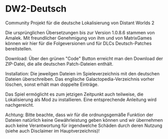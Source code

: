 # DW2-Deutsch
Community Projekt für die deutsche Lokalisierung von Distant Worlds 2

Die ursprünglichen Übersetzungen bis zur Version 1.0.8.6 stammen von Amalek. Mit freundlicher Genehmigung von ihm und von MatrixGames können wir hier für die Folgeversionen und für DLCs Deutsch-Patches bereitstellen.

Download:
Über den grünen "Code" Button erreicht man den Download der ZIP-Datei, die alle deutschen Patch-Dateien enthält.

Installation:
Die jeweilgen Dateien im Spieleverzeichnis mit den deutschen Dateien überschreiben. Das englische Galactopedia-Verzeichnis vorher löschen, sonst erhält man doppelte Einträge.

Das Spiel ermöglicht es zum jetzigen Zeitpunkt auch teilweise, die Lokalisierung als Mod zu installieren. Eine entsprechende Anleitung wird nachgereicht.

Achtung: Bitte beachte, dass wir für die ordnungsgemäße Funktion der Dateien natürlich keine Gewährleistung geben können und wir übernehmen auch keine Verantwortung für irgendwelche Schäden durch deren Nutzung (siehe auch Disclaimer im Hauptverzeichnis)!
